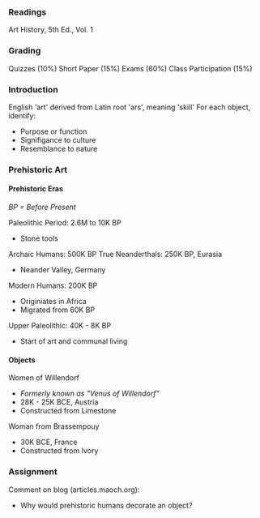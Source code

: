 ### Readings
Art History, 5th Ed., Vol. 1

### Grading
Quizzes (10%)
Short Paper (15%)
Exams (60%)
Class Participation (15%)

### Introduction
English 'art' derived from Latin root 'ars', meaning 'skill'
For each object, identify: 
* Purpose or function
* Signifigance to culture
* Resemblance to nature

### Prehistoric Art
#### Prehistoric Eras
*BP = Before Present*

Paleolithic Period: 2.6M to 10K BP
* Stone tools

Archaic Humans: 500K BP
True Neanderthals: 250K BP, Eurasia
* Neander Valley, Germany

Modern Humans: 200K BP
* Originiates in Africa
* Migrated from 60K BP

Upper Paleolithic: 40K - 8K BP
* Start of art and communal living

#### Objects
Women of Willendorf
* *Formerly known as "Venus of Willendorf"*
* 28K - 25K BCE, Austria
* Constructed from Limestone

Woman from Brassempouy
* 30K BCE, France
* Constructed from Ivory


### Assignment
Comment on blog (articles.maoch.org):
* Why would prehistoric humans decorate an object?